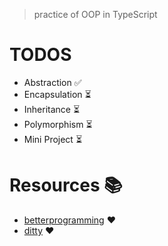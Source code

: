 
>  practice of OOP in TypeScript


# TODOS
- Abstraction ✅
- Encapsulation ⏳
- Inheritance ⏳
- Polymorphism ⏳
- Mini Project ⏳



# Resources 📚
- [betterprogramming](https://betterprogramming.pub/understand-object-oriented-programming-with-typescript-c4ff8afa40d) ❤️
- [ditty](https://ditty.ir/posts/abstract-class-vs-interface/5VVA5) ❤️

 
